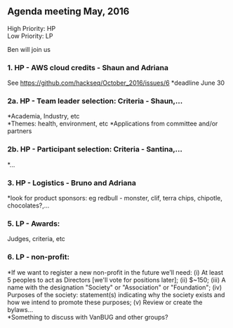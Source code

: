 ## Agenda meeting May, 2016

High Priority: HP  
Low Priority: LP

Ben will join us  

### 1. HP - AWS cloud credits - Shaun and Adriana
See https://github.com/hackseq/October_2016/issues/6
*deadline June 30 
### 2a. HP - Team leader selection: Criteria - Shaun,...    
*Academia, Industry, etc  
*Themes: health, environment, etc
*Applications from committee and/or partners
### 2b. HP - Participant selection: Criteria - Santina,...  
*...
### 3. HP - Logistics - Bruno and Adriana
*look for product sponsors: eg redbull - monster, clif, terra chips, chipotle, chocolates?,...  
### 5. LP - Awards:  
Judges, criteria, etc
### 6. LP - non-profit: 
*If we want to register a new non-profit in the future we’ll need: 
(i) At least 5 peoples to act as Directors [we'll vote for positions later]; 
(ii) $~150; 
(iii) A name with the designation "Society" or "Association" or "Foundation"; 
(iv) Purposes of the society: statement(s) indicating why the society exists and how we intend to promote these purposes; (v) Review or create the bylaws...  
*Something to discuss with VanBUG and other groups?

